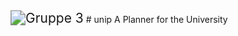 <img src="https://dennisjonda.de/unip.png" alt="Gruppe 3" style="zoom:150%;" />
# unip
A Planner for the University 
